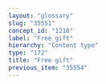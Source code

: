 ```yaml
---
layout: "glossary"
slug: "35551"
concept_id: "1216"
label: "Free gift"
hierarchy: "Content type"
type: "172"
title: "Free gift"
previous_item: "35554"
---
```

